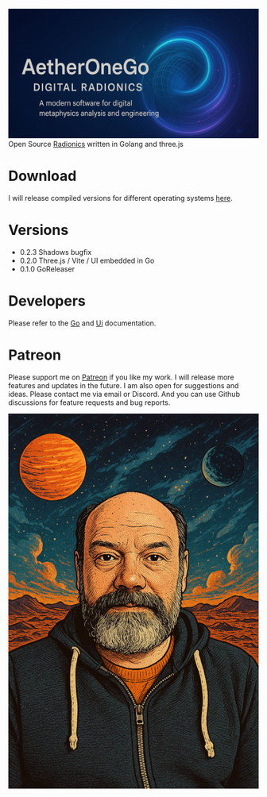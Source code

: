 ![alt](go/images/aetheronego.jpg)
Open Source [Radionics](go/docs/WhatIsRadionics.md) written in Golang and three.js

# Download
I will release compiled versions for different operating systems [here](https://github.com/isuretpolos/AetherOneGo/releases/latest).

# Versions
- 0.2.3 Shadows bugfix
- 0.2.0 Three.js / Vite / UI embedded in Go
- 0.1.0 GoReleaser

# Developers
Please refer to the [Go](go/README.md) and [Ui](go/ui/README.md) documentation.

# Patreon
Please support me on [Patreon](https://www.patreon.com/c/aetherone) if you like my work. I will release more features and updates in the future. I am also open for suggestions and ideas. Please contact me via email or Discord. And you can use Github discussions for feature requests and bug reports.

![alt](go/images/isuret.jpg)